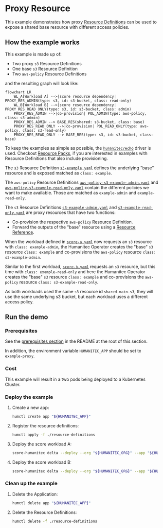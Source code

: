 # Proxy Resource

This example demonstrates how proxy [Resource Definitions](https://developer.humanitec.com/platform-orchestrator/resources/resource-definitions/) can be used to expose
a shared base resource with different access policies.

## How the example works

This example is made up of:

* Two proxy `s3` Resource Definitions
* One base `s3` Resource Definition
* Two `aws-policy` Resource Definitions

and the resulting graph will look like:

```mermaid
flowchart LR
    WL_A[Workload A] -->|score resource dependency| PROXY_RES_ADMIN(type: s3, id: s3-bucket, class: read-only)
    WL_B[Workload B] -->|score resource dependency| PROXY_RES_READ_ONLY(type: s3, id: s3-bucket, class: admin)
    PROXY_RES_ADMIN -->|co-provision| POL_ADMIN(type: aws-policy, class: s3-admin)
    PROXY_RES_ADMIN --> BASE_RES(shared: s3-bucket, class: base)
    PROXY_RES_READ_ONLY -->|co-provision| POL_READ_ONLY(type: aws-policy, class: s3-read-only)
    PROXY_RES_READ_ONLY --> BASE_RES(type: s3, id: s3-bucket, class: base)

```

To keep the examples as simple as possible, the [`humanitec/echo`](https://developer.humanitec.com/integration-and-extensions/drivers/generic-drivers/echo/) driver is used. Checkout [Resource Packs](https://developer.humanitec.com/platform-orchestrator/resources/resource-packs/), if you are interested in examples with Resource Definitions that also include provisioning.

The `s3` Resource Definition [`s3-example.yaml`](./resource-definitions/s3-example.yaml) defines the underlying "base" resource and is exposed matched as `class: example`.

The `aws-policy` Resource Definitions [`aws-policy-s3-example-admin.yaml`](./resource-definitions/aws-policy-s3-example-admin.yaml) and [`aws-policy-s3-example-read-only.yaml`](./resource-definitions/aws-policy-s3-example-read-only.yaml) contain the different policies we want to make available. Those are matched as `example-admin` and `example-read-only`.

The `s3` Resource Definitions [`s3-example-admin.yaml`](./resource-definitions/s3-example-admin.yaml) and [`s3-example-read-only.yaml`](./resource-definitions/s3-example-read-only.yaml) are proxy resources that have two functions:

* Co-provision the respective `aws-policy` Resource Definition.
* Forward the outputs of the "base" resource using a [Resource Reference](https://developer.humanitec.com/platform-orchestrator/resources/resource-graph/#resource-references).

When the workload defined in [`score-a.yaml`](./score-a.yaml) now requests an `s3` resource with `class: example-admin`, the Humanitec Operator creates the "base" `s3` resource `class: example` and co-provisions the `aws-policy` resource `class: s3-example-admin`.

Similar to the first workload, [`score-b.yaml`](./score-a.yaml) requests an `s3` resource, but this time with `class: example-read-only` and here the Humanitec Operator creates the "base" `s3` resource `class: example` and co-provisions the `aws-policy` resource `class: s3-example-read-only`.

As both workloads used the same `s3` resource id `shared.main-s3`, they will use the same underlying s3 bucket, but each workload uses a different access policy.

## Run the demo

### Prerequisites

See the [prerequisites section](/README.md#prerequisites) in the README at the root of this section.

In addition, the environment variable `HUMANITEC_APP` should be set to `example-proxy`.

### Cost

This example will result in a two pods being deployed to a Kubernetes Cluster.

### Deploy the example

1. Create a new app:

   ```bash
   humctl create app "${HUMANITEC_APP}"
   ```

2. Register the resource definitions:

   ```bash
   humctl apply -f ./resource-definitions
   ```

3. Deploy the score workload A:

   ```bash
   score-humanitec delta --deploy --org "${HUMANITEC_ORG}" --app "${HUMANITEC_APP}" --env "${HUMANITEC_ENV}" --token "${HUMANITEC_TOKEN} --retry --file score-a.yaml
   ```

4. Deploy the score workload B:

   ```bash
   score-humanitec delta --deploy --org "${HUMANITEC_ORG}" --app "${HUMANITEC_APP}" --env "${HUMANITEC_ENV}" --token "${HUMANITEC_TOKEN} --retry --file score-b.yaml
   ```

### Clean up the example

1. Delete the Application:

   ```bash
   humctl delete app "${HUMANITEC_APP}"
   ```

2. Delete the Resource Definitions:

   ```bash
   humctl delete -f ./resource-definitions
   ```
